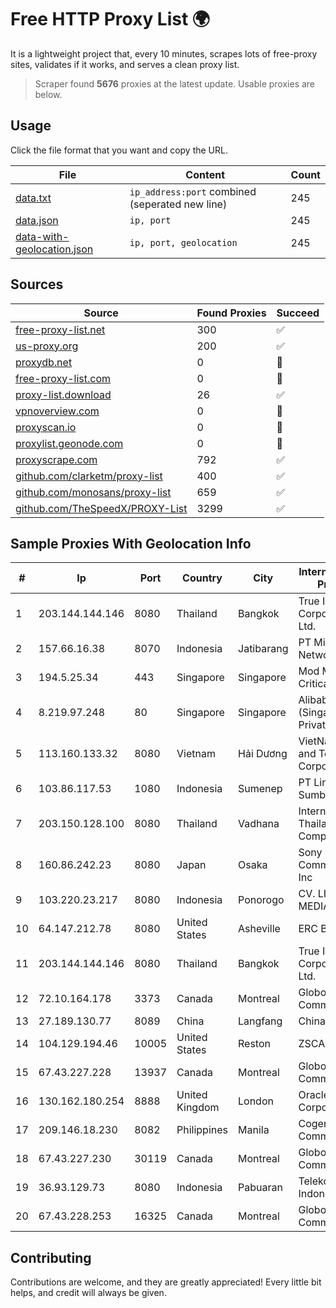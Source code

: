 
# Free HTTP Proxy List 🌍

It is a lightweight project that, every 10 minutes, scrapes lots of free-proxy sites, validates if it works, and serves a clean proxy list.


> Scraper found **5676** proxies at the latest update. Usable proxies are below.

## Usage

Click the file format that you want and copy the URL.


|File|Content|Count|
|----|-------|-----|
|[data.txt](https://raw.githubusercontent.com/themiralay/Proxy-List-World/master/data.txt)|`ip_address:port` combined (seperated new line)|245|
|[data.json](https://raw.githubusercontent.com/themiralay/Proxy-List-World/master/data.json)|`ip, port`|245|
|[data-with-geolocation.json](https://raw.githubusercontent.com/themiralay/Proxy-List-World/master/data-with-geolocation.json)|`ip, port, geolocation`|245|

## Sources

|Source|Found Proxies|Succeed|
|------|-------------|-------|
|[free-proxy-list.net](https://free-proxy-list.net)|300|✅|
|[us-proxy.org](https://www.us-proxy.org)|200|✅|
|[proxydb.net](http://proxydb.net)|0|🚫|
|[free-proxy-list.com](https://free-proxy-list.com/?page=&port=&type%5B%5D=http&type%5B%5D=https&up_time=0&search=Search)|0|🚫|
|[proxy-list.download](https://www.proxy-list.download/HTTP)|26|✅|
|[vpnoverview.com](https://vpnoverview.com/privacy/anonymous-browsing/free-proxy-servers)|0|🚫|
|[proxyscan.io](https://www.proxyscan.io)|0|🚫|
|[proxylist.geonode.com](https://proxylist.geonode.com/api/proxy-list?limit=300&page=1&sort_by=lastChecked&sort_type=desc&protocols=http,https)|0|🚫|
|[proxyscrape.com](https://api.proxyscrape.com/v2/?request=displayproxies&protocol=http&timeout=10000&country=all&ssl=all&anonymity=all)|792|✅|
|[github.com/clarketm/proxy-list](https://raw.githubusercontent.com/clarketm/proxy-list/master/proxy-list-raw.txt)|400|✅|
|[github.com/monosans/proxy-list](https://raw.githubusercontent.com/monosans/proxy-list/main/proxies/http.txt)|659|✅|
|[github.com/TheSpeedX/PROXY-List](https://raw.githubusercontent.com/TheSpeedX/PROXY-List/master/http.txt)|3299|✅|


## Sample Proxies With Geolocation Info

|#|Ip|Port|Country|City|Internet Service Provider|
|-|--|----|-------|----|-------------------------|
|1|203.144.144.146|8080|Thailand|Bangkok|True Internet Corporation CO. Ltd.|
|2|157.66.16.38|8070|Indonesia|Jatibarang|PT Mitra Mandiri Network|
|3|194.5.25.34|443|Singapore|Singapore|Mod Mission Critical LLC|
|4|8.219.97.248|80|Singapore|Singapore|Alibaba Cloud (Singapore) Private Limited|
|5|113.160.133.32|8080|Vietnam|Hải Dương|VietNam Post and Telecom Corporation|
|6|103.86.117.53|1080|Indonesia|Sumenep|PT Link Data Sumber Barokah|
|7|203.150.128.100|8080|Thailand|Vadhana|Internet Thailand Company Ltd|
|8|160.86.242.23|8080|Japan|Osaka|Sony Network Communications Inc|
|9|103.220.23.217|8080|Indonesia|Ponorogo|CV. LINTAS MEDIA|
|10|64.147.212.78|8080|United States|Asheville|ERC Broadband|
|11|203.144.144.146|8080|Thailand|Bangkok|True Internet Corporation CO. Ltd.|
|12|72.10.164.178|3373|Canada|Montreal|GloboTech Communications|
|13|27.189.130.77|8089|China|Langfang|Chinanet|
|14|104.129.194.46|10005|United States|Reston|ZSCALER, INC.|
|15|67.43.227.228|13937|Canada|Montreal|GloboTech Communications|
|16|130.162.180.254|8888|United Kingdom|London|Oracle Corporation|
|17|209.146.18.230|8082|Philippines|Manila|Cogent Communications|
|18|67.43.227.230|30119|Canada|Montreal|GloboTech Communications|
|19|36.93.129.73|8080|Indonesia|Pabuaran|Telekomunikasi Indonesia|
|20|67.43.228.253|16325|Canada|Montreal|GloboTech Communications|



## Contributing

Contributions are welcome, and they are greatly appreciated! Every
little bit helps, and credit will always be given.

